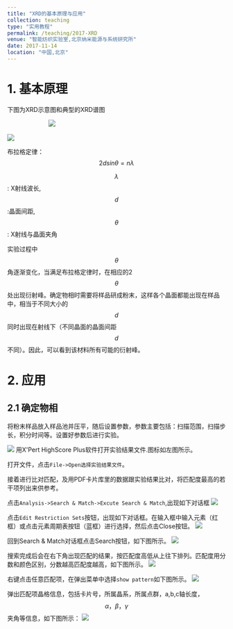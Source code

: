```yaml
---
title: "XRD的基本原理与应用"
collection: teaching
type: "实用教程"
permalink: /teaching/2017-XRD
venue: "智能纺织实验室,北京纳米能源与系统研究所"
date: 2017-11-14
location: "中国,北京"
---
```


<script type="text/javascript" src="http://cdn.mathjax.org/mathjax/latest/MathJax.js?config=default"></script>

# 1. 基本原理
下图为XRD示意图和典型的XRD谱图

&nbsp; &nbsp; &nbsp; &nbsp; &nbsp; &nbsp; &nbsp; &nbsp; &nbsp; &nbsp; &nbsp; &nbsp; ![](https://gss1.bdstatic.com/9vo3dSag_xI4khGkpoWK1HF6hhy/baike/c0%3Dbaike80%2C5%2C5%2C80%2C26/sign=e10c0985afefce1bfe26c098ce3898bb/024f78f0f736afc308d27516bb19ebc4b64512e2.jpg)

![](https://gss0.baidu.com/94o3dSag_xI4khGko9WTAnF6hhy/zhidao/pic/item/9358d109b3de9c82b9a3f2326d81800a18d8434c.jpg)

布拉格定律：$$2dsin\theta=n\lambda$$

$$\lambda$$: X射线波长, $$d$$:晶面间距, $$\theta$$: X射线与晶面夹角

实验过程中$$\theta$$角逐渐变化，当满足布拉格定律时，在相应的2$$\theta$$处出现衍射峰。确定物相时需要将样品研成粉末，这样各个晶面都能出现在样品中，相当于不同大小的$$d$$同时出现在射线下（不同晶面的晶面间距$$d$$不同）。因此，可以看到该材料所有可能的衍射峰。

# 2. 应用

## 2.1 确定物相
将粉末样品放入样品池并压平，随后设置参数，参数主要包括：扫描范围，扫描步长，积分时间等。设置好参数后进行实验。

![](../teaching/2017-XRD-images/icon.png )
用X'Pert HighScore Plus软件打开实验结果文件.图标如左图所示。

打开文件，点击`File->Open选择实验结果文件`。

接着进行比对匹配，及用PDF卡片库里的数据跟实验结果比对，将匹配度最高的若干项列出来供参考。

点击`Analysis->Search & Match->Excute Search & Match`,出现如下对话框
![](../2017-XRD-images/search.png)

点击`Edit Restriction Sets`按钮，出现如下对话框。在输入框中输入元素（红框）或点击元素周期表按钮（蓝框）进行选择，然后点击Close按钮。
![](../2017-XRD-images/periodic.png)

回到Search & Match对话框点击Search按钮，如下图所示。
![](../2017-XRD-images/search2.png)

搜索完成后会在右下角出现匹配的结果，按匹配度高低从上往下排列。匹配度用分数和颜色区别，分数越高匹配度越高，如下图所示。
![](../2017-XRD-images/result.png)

右键点击任意匹配项，在弹出菜单中选择`show pattern`如下图所示。
![](../2017-XRD-images/pattern.png)

弹出匹配项晶格信息，包括卡片号，所属晶系，所属点群，a,b,c轴长度，$$\alpha，\beta，\gamma$$夹角等信息，如下图所示：
![](../2017-XRD-images/pattern2.png)


